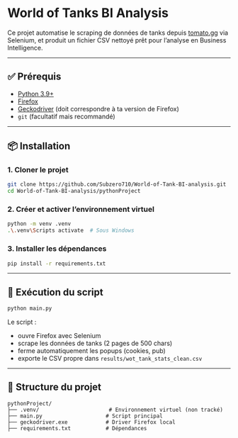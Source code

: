 # World of Tanks BI Analysis

Ce projet automatise le scraping de données de tanks depuis [tomato.gg](https://tomato.gg/tank-stats) via Selenium, et produit un fichier CSV nettoyé prêt pour l’analyse en Business Intelligence.

---

## ✅ Prérequis

- [Python 3.9+](https://www.python.org/downloads/)
- [Firefox](https://www.mozilla.org/fr/firefox/new/)
- [Geckodriver](https://github.com/mozilla/geckodriver/releases) (doit correspondre à ta version de Firefox)
- `git` (facultatif mais recommandé)

---

## 📦 Installation

### 1. Cloner le projet

```bash
git clone https://github.com/Subzero710/World-of-Tank-BI-analysis.git
cd World-of-Tank-BI-analysis/pythonProject
```

### 2. Créer et activer l’environnement virtuel

```bash
python -m venv .venv
.\.venv\Scripts activate  # Sous Windows
```

### 3. Installer les dépendances

```bash
pip install -r requirements.txt
```

---

## 🚀 Exécution du script

```bash
python main.py
```

Le script :
- ouvre Firefox avec Selenium
- scrape les données de tanks (2 pages de 500 chars)
- ferme automatiquement les popups (cookies, pub)
- exporte le CSV propre dans `results/wot_tank_stats_clean.csv`

---

## 📁 Structure du projet

```
pythonProject/
├── .venv/                      # Environnement virtuel (non tracké)
├── main.py                    # Script principal
├── geckodriver.exe            # Driver Firefox local
├── requirements.txt           # Dépendances
```
